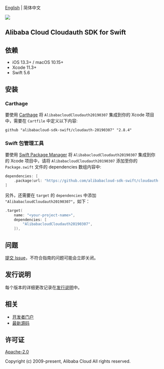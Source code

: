 [English](README.md) | 简体中文

![](https://aliyunsdk-pages.alicdn.com/icons/AlibabaCloud.svg)

## Alibaba Cloud Cloudauth SDK for Swift

## 依赖

- iOS 13.3+ / macOS 10.15+
- Xcode 11.3+
- Swift 5.6

## 安装

### Carthage

要使用 [Carthage](https://github.com/Carthage/Carthage) 将 `AlibabacloudCloudauth20190307` 集成到你的 Xcode 项目中，需要在 `Cartfile` 中定义以下内容:

```ogdl
github "alibabacloud-sdk-swift/cloudauth-20190307" "2.8.4"
```

### Swift 包管理工具

要使用 [Swift Package Manager](https://swift.org/package-manager/) 将 `AlibabacloudCloudauth20190307` 集成到你的 Xcode 项目中，请将 `AlibabacloudCloudauth20190307` 添加至你的 `Package.swift` 文件的 dependencies 数组内容中:

```swift
dependencies: [
    .package(url: "https://github.com/alibabacloud-sdk-swift/cloudauth-20190307.git", from: "2.8.4")
]
```

另外，还需要在 `target` 的 `dependencies` 中添加 `"AlibabacloudCloudauth20190307"`，如下：

```swift
.target(
    name: "<your-project-name>",
    dependencies: [
        "AlibabacloudCloudauth20190307",
    ]),
```

## 问题

[提交 Issue](https://github.com/alibabacloud-sdk-swift/cloudauth-20190307/issues/new)，不符合指南的问题可能会立即关闭。

## 发行说明

每个版本的详细更改记录在[发行说明](./ChangeLog.txt)中。

## 相关

* [开发者门户](https://next.api.aliyun.com/home)
* [最新源码](https://github.com/alibabacloud-sdk-swift/cloudauth-20190307)

## 许可证

[Apache-2.0](http://www.apache.org/licenses/LICENSE-2.0)

Copyright (c) 2009-present, Alibaba Cloud All rights reserved.

